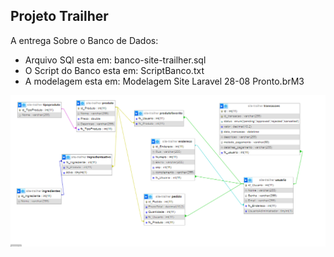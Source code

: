 ## Projeto Trailher
A entrega Sobre o Banco de Dados:
 - Arquivo SQl esta em: banco-site-trailher.sql
 - O Script do Banco esta em: ScriptBanco.txt 
 - A modelagem esta em: Modelagem Site Laravel 28-08 Pronto.brM3

<p align="center"><img src="/Imagens/ImagemBanco.png" width="700" alt="Logo Banco"></p>